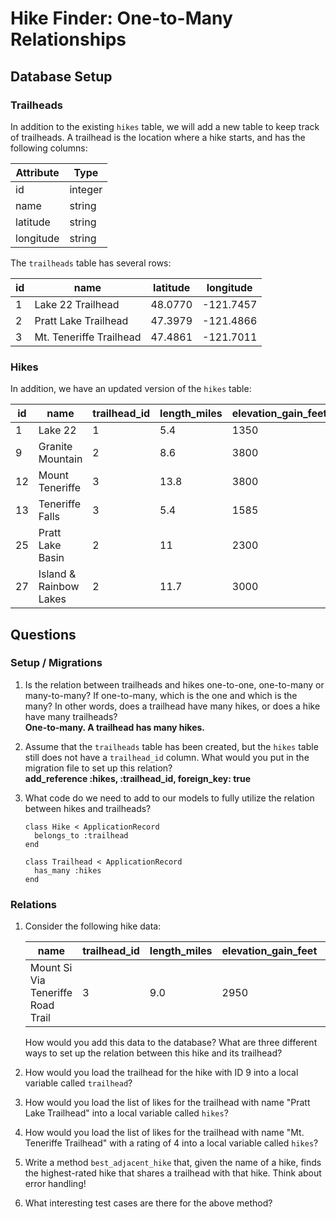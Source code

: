 # Hike Finder: One-to-Many Relationships

## Database Setup

### Trailheads

In addition to the existing `hikes` table, we will add a new table to keep track of trailheads. A trailhead is the location where a hike starts, and has the following columns:

Attribute           | Type
---                 | ---
id                  | integer
name                | string
latitude            | string
longitude           | string

The `trailheads` table has several rows:

id  | name                    | latitude | longitude
--- | ---                     | ---      | ---
1   | Lake 22 Trailhead       | 48.0770  | -121.7457
2   | Pratt Lake Trailhead    | 47.3979  | -121.4866
3   | Mt. Teneriffe Trailhead | 47.4861  | -121.7011

### Hikes

In addition, we have an updated version of the `hikes` table:

id  | name   | trailhead_id | length_miles | elevation_gain_feet | max_elevation_feet | rating
--- | ---    | ---          | ---          | ---                 | ---                | ---
1   | Lake 22          | 1  | 5.4          | 1350                | 2400               | 4
9   | Granite Mountain | 2  | 8.6          | 3800                | 5629               | 5
12  | Mount Teneriffe  | 3  | 13.8         | 3800                | 4788               | 4
13  | Teneriffe Falls  | 3  | 5.4          | 1585                | 2370               | 4
25  | Pratt Lake Basin | 2  | 11           | 2300                | 4100               | 4
27  | Island & Rainbow Lakes | 2 | 11.7    | 3000                | 4400               | 3

## Questions

### Setup / Migrations

1. Is the relation between trailheads and hikes one-to-one, one-to-many or many-to-many? If one-to-many, which is the one and which is the many? In other words, does a trailhead have many hikes, or does a hike have many trailheads?  
**One-to-many. A trailhead has many hikes.**
1. Assume that the `trailheads` table has been created, but the `hikes` table still does not have a `trailhead_id` column. What would you put in the migration file to set up this relation?  
**add_reference :hikes, :trailhead_id, foreign_key: true**
1. What code do we need to add to our models to fully utilize the relation between hikes and trailheads?  

    ```
    class Hike < ApplicationRecord 
      belongs_to :trailhead
    end
    ```  
  
    ```
    class Trailhead < ApplicationRecord
      has_many :hikes
    end
    ```  

### Relations

1. Consider the following hike data:

    name   | trailhead_id | length_miles        | elevation_gain_feet | max_elevation_feet | rating
    ---    | ---          | ---                 | ---                 | ---                | ---
    Mount Si Via Teneriffe Road Trail | 3 | 9.0 | 2950                | 3900               | 2

    How would you add this data to the database? What are three different ways to set up the relation between this hike and its trailhead?
1. How would you load the trailhead for the hike with ID 9 into a local variable called `trailhead`?
1. How would you load the list of likes for the trailhead with name "Pratt Lake Trailhead" into a local variable called `hikes`?
1. How would you load the list of likes for the trailhead with name "Mt. Teneriffe Trailhead" with a rating of 4 into a local variable called `hikes`?
1. Write a method `best_adjacent_hike` that, given the name of a hike, finds the highest-rated hike that shares a trailhead with that hike. Think about error handling!
1. What interesting test cases are there for the above method?
